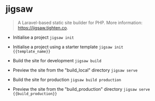 # jigsaw
> A Laravel-based static site builder for PHP.
> More information: <https://jigsaw.tighten.co>.

- Initialise a project
`jigsaw init`

- Initialise a project using a starter template
`jigsaw init {{template_name}}`

- Build the site for development
`jigsaw build`

- Preview the site from the "build_local" directory
`jigsaw serve`

- Build the site for production
`jigsaw build production`

- Preview the site from the "build_production" directory
`jigsaw serve {{build_production}}`
